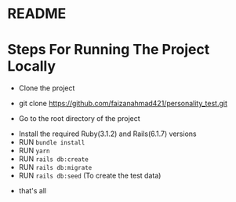 # README

# Steps For Running The Project Locally

* Clone the project 
- git clone https://github.com/faizanahmad421/personality_test.git

* Go to the root directory of the project
- Install the required Ruby(3.1.2) and Rails(6.1.7) versions
- RUN <code>bundle install</code>
- RUN <code>yarn</code>
- RUN <code>rails db:create</code>
- RUN <code>rails db:migrate</code>
- RUN <code>rails db:seed</code> (To create the test data)

* that's all

